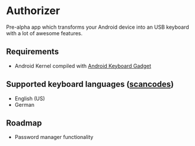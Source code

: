Authorizer
==========

Pre-alpha app which transforms your Android device into an USB keyboard with a lot of awesome features.

##  Requirements
* Android Kernel compiled with [Android Keyboard Gadget](https://github.com/pelya/android-keyboard-gadget)

##  Supported keyboard languages ([scancodes](https://en.wikipedia.org/wiki/Scancode))
* English (US)
* German

##  Roadmap
* Password manager functionality
